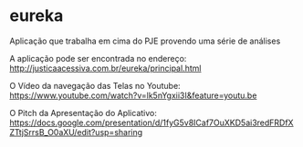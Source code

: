 # eureka
Aplicação que trabalha em cima do PJE provendo uma série de análises

A aplicação pode ser encontrada no endereço:
http://justicaacessiva.com.br/eureka/principal.html

O Vídeo da navegação das Telas no Youtube:
https://www.youtube.com/watch?v=lk5nYgxii3I&feature=youtu.be

O Pitch da Apresentação do Aplicativo:
https://docs.google.com/presentation/d/1fyG5v8ICaf7OuXKD5ai3redFRDfXZTtjSrrsB_O0aXU/edit?usp=sharing


